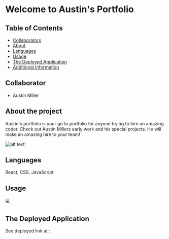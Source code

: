 # Welcome to Austin's Portfolio 

## Table of Contents  
  - [Collaborators](#credits)
  - [About](#about)
  - [Languages](#languages)
  - [Usage](#usage)
  - [The Deployed Application](#credits)
  - [Additional Information](#additional-info)

 ## Collaborator
   * Austin Miller

  ## About the project 
  Austin's portfolio is your go to portfolio for anyone trying to hire an amazing coder. Check out Austin Millers early work and his special projects. He will make an amazing hire to your team! 

![alt text](/portfoliphoto1.png)'

    
  ## Languages
  React, CSS, JavaScript
 
  ## Usage
  💻

  ## The Deployed Application
  See deployed link at : 
  

